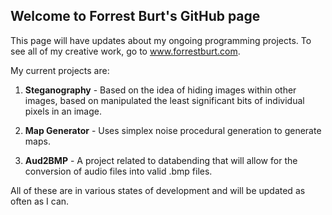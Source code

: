 ## Welcome to Forrest Burt's GitHub page
This page will have updates about my ongoing programming projects. To see all of my creative work, go to www.forrestburt.com.

My current projects are:

1. **Steganography**  - Based on the idea of hiding images within other images, based on manipulated the least significant bits of individual pixels in an image.

2. **Map Generator** - Uses simplex noise procedural generation to generate maps.

3. **Aud2BMP** - A project related to databending that will allow for the conversion of audio files into valid .bmp files.

All of these are in various states of development and will be updated as often as I can.
